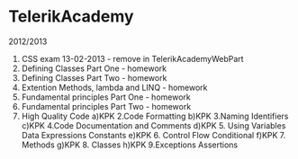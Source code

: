 TelerikAcademy
==============
2012/2013

1. CSS exam 13-02-2013  - remove in TelerikAcademyWebPart
2. Defining Classes Part One  - homework
3. Defining Classes Part Two - homework
4. Extention Methods, lambda and LINQ - homework
5. Fundamental principles Part One - homework
6. Fundamental principles Part Two - homework
7. High Quality Code
    a)KPK 2.Code Formatting
    b)KPK 3.Naming Identifiers
    c)KPK 4.Code Documentation and Comments
    d)KPK 5. Using Variables Data Expressions Constants
    e)KPK 6. Control Flow Conditional
    f)KPK 7. Methods
    g)KPK 8. Classes
    h)KPK 9.Exceptions Assertions
